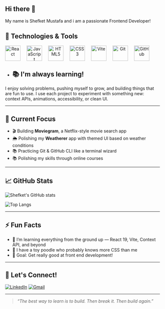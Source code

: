 ## Hi there 👋
My name is Shefket Mustafa and i am a passionate Frontend Developer!

## 🌟 Technologies & Tools

<div align="center" style="display: flex; gap: 20px; flex-wrap: wrap;"> <img src="https://cdn.jsdelivr.net/gh/devicons/devicon/icons/react/react-original.svg" alt="React" width="50" height="50"/> <img src="https://cdn.jsdelivr.net/gh/devicons/devicon/icons/javascript/javascript-original.svg" alt="JavaScript" width="50" height="50"/> <img src="https://cdn.jsdelivr.net/gh/devicons/devicon/icons/html5/html5-original.svg" alt="HTML5" width="50" height="50"/> <img src="https://cdn.jsdelivr.net/gh/devicons/devicon/icons/css3/css3-original.svg" alt="CSS3" width="50" height="50"/> <img src="https://cdn.jsdelivr.net/gh/devicons/devicon/icons/vite/vite-original.svg" alt="Vite" width="50" height="50"/> <img src="https://cdn.jsdelivr.net/gh/devicons/devicon/icons/git/git-original.svg" alt="Git" width="50" height="50"/> <img src="https://cdn.jsdelivr.net/gh/devicons/devicon/icons/github/github-original.svg" alt="GitHub" width="50" height="50"/> </div>

- ## 📚 I'm always learning!
I enjoy solving problems, pushing myself to grow, and building things that are fun to use. 
I use each project to experiment with something new: context APIs, animations, accessibility, or clean UI.

---

## 🚀 Current Focus

- 🎬 Building **Moviegram**, a Netflix-style movie search app
- 🌦️ Polishing my **Weatherer** app with themed UI based on weather conditions
- 📚 Practicing Git & GitHub CLI like a terminal wizard
- 📚 Polishing my skills through online courses

---

## 📈 GitHub Stats

![Shefket's GitHub stats](https://github-readme-stats.vercel.app/api?username=shefket-mustafa&show_icons=true&theme=radical)

![Top Langs](https://github-readme-stats.vercel.app/api/top-langs/?username=shefket-mustafa&layout=compact&theme=tokyonight)

---

## ⚡ Fun Facts

- 🧠 I’m learning everything from the ground up — React 19, Vite, Context API, and beyond
- 🐾 I have a toy poodle who probably knows more CSS than me
- 🎯 Goal: Get really good at front end development!

---

## 🔗 Let's Connect!

[![LinkedIn](https://img.shields.io/badge/-LinkedIn-blue?style=for-the-badge&logo=linkedin)](https://linkedin.com/in/YOUR_USERNAME)
[![Gmail](https://img.shields.io/badge/-Email-red?style=for-the-badge&logo=gmail&logoColor=white)](mailto:your-email@gmail.com)

---


> _“The best way to learn is to build. Then break it. Then build again.”_

